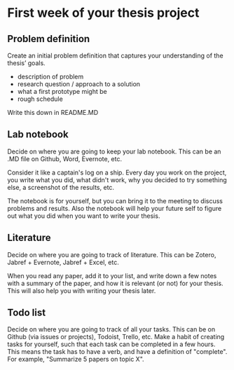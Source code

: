 # First week of your thesis project

## Problem definition

Create an initial problem definition that captures your understanding of the thesis’ goals.

* description of problem
* research question / approach to a solution
* what a first prototype might be
* rough schedule 

Write this down in README.MD

## Lab notebook

Decide on where you are going to keep your lab notebook. This can be an .MD file on Github, Word, Evernote, etc. 

Consider it like a captain's log on a ship. Every day you work on the project, you write what you did, what didn't work, why you decided 
to try something else, a screenshot of the results, etc. 

The notebook is for yourself, but you can bring it to the meeting to discuss problems and results. Also the notebook will help your future
self to figure out what you did when you want to write your thesis. 


## Literature 

Decide on where you are going to track of literature. This can be Zotero, Jabref + Evernote, Jabref + Excel, etc. 

When you read any paper, add it to your list, and write down a few notes with a summary of the paper, and how it is relevant (or not) for your thesis.
This will also help you with writing your thesis later.


## Todo list

Decide on where you are going to track of all your tasks. This can be on Github (via issues or projects), Todoist, Trello, etc. Make a habit
of creating tasks for yourself, such that each task can be completed in a few hours. This means the task has to have a verb, and have a definition of "complete".
For example, "Summarize 5 papers on topic X". 
